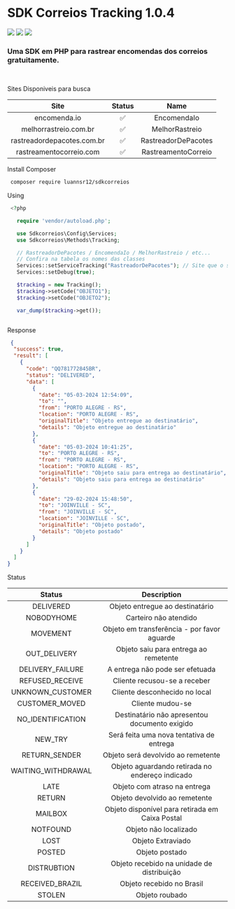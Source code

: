 # SDK Correios Tracking 1.0.4

[![](https://img.shields.io/github/contributors/luannsr12/sdkcorreios.svg?style=flat-square)](https://github.com/luannsr12/sdkcorreios/graphs/contributors)
[![](https://badges.pufler.dev/updated/luannsr12/sdkcorreios)](https://github.com/luannsr12/sdkcorreios)
[![](https://badges.pufler.dev/visits/luannsr12/sdkcorreios)](https://github.com/luannsr12/sdkcorreios)

### Uma SDK em PHP para rastrear encomendas dos correios gratuitamente.

<br/>

Sites Disponiveis para busca

| Site                       | Status  | Name |
| :-----:                    | :---:   | :---: |
| encomenda.io               |  ✅    | EncomendaIo |
| melhorrastreio.com.br      |  ✅    | MelhorRastreio |
| rastreadordepacotes.com.br |  ✅    | RastreadorDePacotes |
| rastreamentocorreio.com    |  ✅    | RastreamentoCorreio |



Install Composer

```bash
 composer require luannsr12/sdkcorreios
```


Using

```php
 <?php 

   require 'vendor/autoload.php';

   use Sdkcorreios\Config\Services;
   use Sdkcorreios\Methods\Tracking;

   // RastreadorDePacotes / EncomendaIo / MelhorRastreio / etc... 
   // Confira na tabela os nomes das classes
   Services::setServiceTracking("RastreadorDePacotes"); // Site que o sdk irá fazer a busca
   Services::setDebug(true);

   $tracking = new Tracking();
   $tracking->setCode("OBJETO1");
   $tracking->setCode("OBJETO2");

   var_dump($tracking->get());



```

Response

```json
 {
  "success": true,
  "result": [
    {
      "code": "QQ781772845BR",
      "status": "DELIVERED",
      "data": [
        {
          "date": "05-03-2024 12:54:09",
          "to": "",
          "from": "PORTO ALEGRE - RS",
          "location": "PORTO ALEGRE - RS",
          "originalTitle": "Objeto entregue ao destinatário",
          "details": "Objeto entregue ao destinatário"
        },
        {
          "date": "05-03-2024 10:41:25",
          "to": "PORTO ALEGRE - RS",
          "from": "PORTO ALEGRE - RS",
          "location": "PORTO ALEGRE - RS",
          "originalTitle": "Objeto saiu para entrega ao destinatário",
          "details": "Objeto saiu para entrega ao destinatário"
        },
        {
          "date": "29-02-2024 15:48:50",
          "to": "JOINVILLE - SC",
          "from": "JOINVILLE - SC",
          "location": "JOINVILLE - SC",
          "originalTitle": "Objeto postado",
          "details": "Objeto postado"
        }
      ]
    }
  ]
}

```

Status

| Status             | Description |
| :-----:            | :---: |
| DELIVERED          | Objeto entregue ao destinatário |
| NOBODYHOME         | Carteiro não atendido |
| MOVEMENT           | Objeto em transferência - por favor aguarde |
| OUT_DELIVERY       | Objeto saiu para entrega ao remetente |
| DELIVERY_FAILURE   | A entrega não pode ser efetuada |
| REFUSED_RECEIVE    | Cliente recusou-se a receber |
| UNKNOWN_CUSTOMER   | Cliente desconhecido no local |
| CUSTOMER_MOVED     | Cliente mudou-se |
| NO_IDENTIFICATION  | Destinatário não apresentou documento exigido |
| NEW_TRY            | Será feita uma nova tentativa de entrega |
| RETURN_SENDER      | Objeto será devolvido ao remetente |
| WAITING_WITHDRAWAL | Objeto aguardando retirada no endereço indicado |
| LATE               | Objeto com atraso na entrega |
| RETURN             | Objeto devolvido ao remetente |
| MAILBOX            | Objeto disponível para retirada em Caixa Postal |
| NOTFOUND           | Objeto não localizado |
| LOST               | Objeto Extraviado |
| POSTED             | Objeto postado |
| DISTRUBTION        | Objeto recebido na unidade de distribuição |
| RECEIVED_BRAZIL    | Objeto recebido no Brasil |
| STOLEN             | Objeto roubado |


